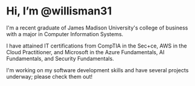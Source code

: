 # Hi, I’m @willisman31

I'm a recent graduate of James Madison University's college of business with a major in Computer Information Systems.

I have attained IT certifications from CompTIA in the Sec+ce, AWS in the Cloud Practitioner, and Microsoft in the Azure Fundamentals, AI Fundamentals, and Security Fundamentals.

I'm working on my software development skills and have several projects underway; please check them out!
<!---
willisman31/willisman31 is a ✨ special ✨ repository because its `README.md` (this file) appears on your GitHub profile.
You can click the Preview link to take a look at your changes.
--->
